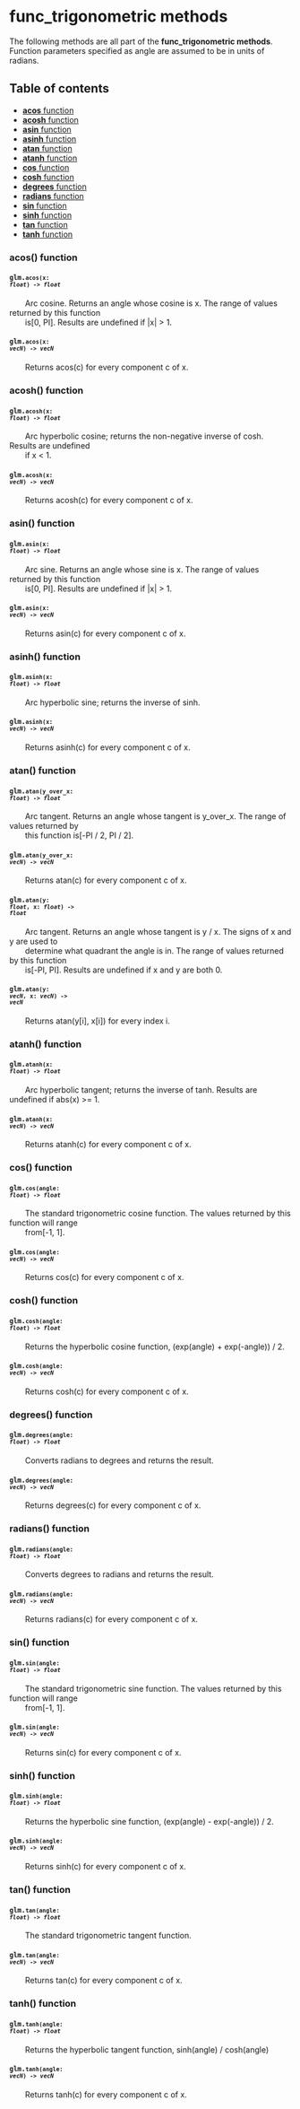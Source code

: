 [//]: # (generated using SlashBack 0.2.0)

  
# func\_trigonometric methods  
The following methods are all part of the **func\_trigonometric methods**\.  
Function parameters specified as angle are assumed to be in units of radians\.  
## Table of contents  
  
* [**acos** function](#acos-function)  
* [**acosh** function](#acosh-function)  
* [**asin** function](#asin-function)  
* [**asinh** function](#asinh-function)  
* [**atan** function](#atan-function)  
* [**atanh** function](#atanh-function)  
* [**cos** function](#cos-function)  
* [**cosh** function](#cosh-function)  
* [**degrees** function](#degrees-function)  
* [**radians** function](#radians-function)  
* [**sin** function](#sin-function)  
* [**sinh** function](#sinh-function)  
* [**tan** function](#tan-function)  
* [**tanh** function](#tanh-function)  
  
### acos\(\) function  
#### <code>glm.<code>**acos**(**x**: *float*) -\> *float*</code></code>  
&emsp;&emsp;Arc cosine\. Returns an angle whose cosine is x\. The range of values returned by this function  
&emsp;&emsp;is\[0, PI\]\. Results are undefined if &#124;x&#124; &gt; 1\.  
  
#### <code>glm.<code>**acos**(**x**: *vecN*) -\> *vecN*</code></code>  
&emsp;&emsp;Returns acos\(c\) for every component c of x\.  
  
### acosh\(\) function  
#### <code>glm.<code>**acosh**(**x**: *float*) -\> *float*</code></code>  
&emsp;&emsp;Arc hyperbolic cosine; returns the non\-negative inverse of cosh\. Results are undefined  
&emsp;&emsp;if x &lt; 1\.  
  
#### <code>glm.<code>**acosh**(**x**: *vecN*) -\> *vecN*</code></code>  
&emsp;&emsp;Returns acosh\(c\) for every component c of x\.  
  
### asin\(\) function  
#### <code>glm.<code>**asin**(**x**: *float*) -\> *float*</code></code>  
&emsp;&emsp;Arc sine\. Returns an angle whose sine is x\. The range of values returned by this function  
&emsp;&emsp;is\[0, PI\]\. Results are undefined if &#124;x&#124; &gt; 1\.  
  
#### <code>glm.<code>**asin**(**x**: *vecN*) -\> *vecN*</code></code>  
&emsp;&emsp;Returns asin\(c\) for every component c of x\.  
  
### asinh\(\) function  
#### <code>glm.<code>**asinh**(**x**: *float*) -\> *float*</code></code>  
&emsp;&emsp;Arc hyperbolic sine; returns the inverse of sinh\.  
  
#### <code>glm.<code>**asinh**(**x**: *vecN*) -\> *vecN*</code></code>  
&emsp;&emsp;Returns asinh\(c\) for every component c of x\.  
  
### atan\(\) function  
#### <code>glm.<code>**atan**(**y_over_x**: *float*) -\> *float*</code></code>  
&emsp;&emsp;Arc tangent\. Returns an angle whose tangent is y\_over\_x\. The range of values returned by  
&emsp;&emsp;this function is\[\-PI / 2, PI / 2\]\.  
  
#### <code>glm.<code>**atan**(**y_over_x**: *vecN*) -\> *vecN*</code></code>  
&emsp;&emsp;Returns atan\(c\) for every component c of x\.  
  
#### <code>glm.<code>**atan**(**y**: *float*, **x**: *float*) -\> *float*</code></code>  
&emsp;&emsp;Arc tangent\. Returns an angle whose tangent is y / x\. The signs of x and y are used to  
&emsp;&emsp;determine what quadrant the angle is in\. The range of values returned by this function  
&emsp;&emsp;is\[\-PI, PI\]\. Results are undefined if x and y are both 0\.  
  
#### <code>glm.<code>**atan**(**y**: *vecN*, **x**: *vecN*) -\> *vecN*</code></code>  
&emsp;&emsp;Returns atan\(y\[i\], x\[i\]\) for every index i\.  
  
### atanh\(\) function  
#### <code>glm.<code>**atanh**(**x**: *float*) -\> *float*</code></code>  
&emsp;&emsp;Arc hyperbolic tangent; returns the inverse of tanh\. Results are undefined if abs\(x\) &gt;= 1\.  
  
#### <code>glm.<code>**atanh**(**x**: *vecN*) -\> *vecN*</code></code>  
&emsp;&emsp;Returns atanh\(c\) for every component c of x\.  
  
### cos\(\) function  
#### <code>glm.<code>**cos**(**angle**: *float*) -\> *float*</code></code>  
&emsp;&emsp;The standard trigonometric cosine function\. The values returned by this function will range  
&emsp;&emsp;from\[\-1, 1\]\.  
  
#### <code>glm.<code>**cos**(**angle**: *vecN*) -\> *vecN*</code></code>  
&emsp;&emsp;Returns cos\(c\) for every component c of x\.  
  
### cosh\(\) function  
#### <code>glm.<code>**cosh**(**angle**: *float*) -\> *float*</code></code>  
&emsp;&emsp;Returns the hyperbolic cosine function, \(exp\(angle\) \+ exp\(\-angle\)\) / 2\.  
  
#### <code>glm.<code>**cosh**(**angle**: *vecN*) -\> *vecN*</code></code>  
&emsp;&emsp;Returns cosh\(c\) for every component c of x\.  
  
### degrees\(\) function  
#### <code>glm.<code>**degrees**(**angle**: *float*) -\> *float*</code></code>  
&emsp;&emsp;Converts radians to degrees and returns the result\.  
  
#### <code>glm.<code>**degrees**(**angle**: *vecN*) -\> *vecN*</code></code>  
&emsp;&emsp;Returns degrees\(c\) for every component c of x\.  
  
### radians\(\) function  
#### <code>glm.<code>**radians**(**angle**: *float*) -\> *float*</code></code>  
&emsp;&emsp;Converts degrees to radians and returns the result\.  
  
#### <code>glm.<code>**radians**(**angle**: *vecN*) -\> *vecN*</code></code>  
&emsp;&emsp;Returns radians\(c\) for every component c of x\.  
  
### sin\(\) function  
#### <code>glm.<code>**sin**(**angle**: *float*) -\> *float*</code></code>  
&emsp;&emsp;The standard trigonometric sine function\. The values returned by this function will range  
&emsp;&emsp;from\[\-1, 1\]\.  
  
#### <code>glm.<code>**sin**(**angle**: *vecN*) -\> *vecN*</code></code>  
&emsp;&emsp;Returns sin\(c\) for every component c of x\.  
  
### sinh\(\) function  
#### <code>glm.<code>**sinh**(**angle**: *float*) -\> *float*</code></code>  
&emsp;&emsp;Returns the hyperbolic sine function, \(exp\(angle\) \- exp\(\-angle\)\) / 2\.  
  
#### <code>glm.<code>**sinh**(**angle**: *vecN*) -\> *vecN*</code></code>  
&emsp;&emsp;Returns sinh\(c\) for every component c of x\.  
  
### tan\(\) function  
#### <code>glm.<code>**tan**(**angle**: *float*) -\> *float*</code></code>  
&emsp;&emsp;The standard trigonometric tangent function\.  
  
#### <code>glm.<code>**tan**(**angle**: *vecN*) -\> *vecN*</code></code>  
&emsp;&emsp;Returns tan\(c\) for every component c of x\.  
  
### tanh\(\) function  
#### <code>glm.<code>**tanh**(**angle**: *float*) -\> *float*</code></code>  
&emsp;&emsp;Returns the hyperbolic tangent function, sinh\(angle\) / cosh\(angle\)  
  
#### <code>glm.<code>**tanh**(**angle**: *vecN*) -\> *vecN*</code></code>  
&emsp;&emsp;Returns tanh\(c\) for every component c of x\.  
  
